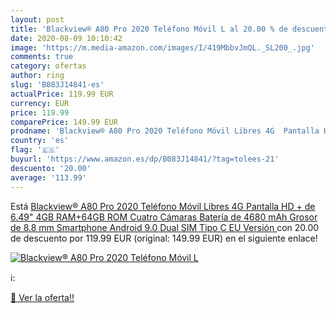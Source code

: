 ```yaml
---
layout: post
title: 'Blackview® A80 Pro 2020 Teléfono Móvil L al 20.00 % de descuento'
date: 2020-08-09 10:10:42
image: 'https://m.media-amazon.com/images/I/419MbbvJmQL._SL200_.jpg'
comments: true
category: ofertas
author: ring
slug: 'B083J14841-es'
actualPrice: 119.99 EUR
currency: EUR
price: 119.99
comparePrice: 149.99 EUR
prodname: 'Blackview® A80 Pro 2020 Teléfono Móvil Libres 4G  Pantalla HD + de 6.49"  4GB RAM+64GB ROM  Cuatro Cámaras  Batería de 4680 mAh  Grosor de 8.8 mm  Smartphone Android 9.0  Dual SIM Tipo C  EU Versión '
country: 'es'
flag: '🇪🇸'
buyurl: 'https://www.amazon.es/dp/B083J14841/?tag=tolees-21'
descuento: '20.00'
average: '113.99'
---
```


Está [Blackview® A80 Pro 2020 Teléfono Móvil Libres 4G  Pantalla HD + de 6.49"  4GB RAM+64GB ROM  Cuatro Cámaras  Batería de 4680 mAh  Grosor de 8.8 mm  Smartphone Android 9.0  Dual SIM Tipo C  EU Versión ](https://www.amazon.es/dp/B083J14841/?tag=tolees-21) con 20.00 de descuento por 119.99 EUR (original: 149.99 EUR) en el siguiente enlace!

[![Blackview® A80 Pro 2020 Teléfono Móvil L](https://m.media-amazon.com/images/I/419MbbvJmQL._SL200_.jpg)](https://www.amazon.es/dp/B083J14841/?tag=tolees-21)

ℹ️:


[🛒 Ver la oferta!!](https://www.amazon.es/dp/B083J14841/?tag=tolees-21)
